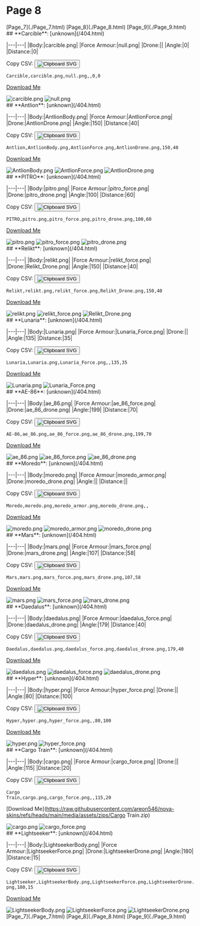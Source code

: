 # Page 8

<section class="nav">
[Page_7](./Page_7.html)
[Page_8](./Page_8.html)
[Page_9](./Page_9.html)
</section>
<section class='skins'>
<section class='skin'>
## **Carcible**:
[unknown](/404.html)


|---|---|
|Body:|carcible.png|
|Force Armour:|null.png|
|Drone:||
|Angle:|0|
|Distance:|0|

Copy CSV: <button class='copier' csv='Carcible,carcible.png,null.png,,0,0'><img src='/static/svg/copy.svg' alt='Clipboard SVG'></img></button>

<code class='csv'>Carcible,carcible.png,null.png,,0,0</code>

[Download Me](https://raw.githubusercontent.com/areon546/nova-skins/refs/heads/main/media/assets/zips/Carcible.zip)

<section class='media'>
<img src='https://raw.githubusercontent.com/areon546/nova-skins/refs/heads/main/media/custom_skins/carcible.png' alt='carcible.png' class='body'></img>
<img src='https://raw.githubusercontent.com/areon546/nova-skins/refs/heads/main/media/custom_skins/null.png' alt='null.png' class='force'></img>

</section>
</section>
<section class='skin'>
## **Antlion**:
[unknown](/404.html)


|---|---|
|Body:|AntlionBody.png|
|Force Armour:|AntlionForce.png|
|Drone:|AntlionDrone.png|
|Angle:|150|
|Distance:|40|

Copy CSV: <button class='copier' csv='Antlion,AntlionBody.png,AntlionForce.png,AntlionDrone.png,150,40'><img src='/static/svg/copy.svg' alt='Clipboard SVG'></img></button>

<code class='csv'>Antlion,AntlionBody.png,AntlionForce.png,AntlionDrone.png,150,40</code>

[Download Me](https://raw.githubusercontent.com/areon546/nova-skins/refs/heads/main/media/assets/zips/Antlion.zip)

<section class='media'>
<img src='https://raw.githubusercontent.com/areon546/nova-skins/refs/heads/main/media/custom_skins/AntlionBody.png' alt='AntlionBody.png' class='body'></img>
<img src='https://raw.githubusercontent.com/areon546/nova-skins/refs/heads/main/media/custom_skins/AntlionForce.png' alt='AntlionForce.png' class='force'></img>
<img src='https://raw.githubusercontent.com/areon546/nova-skins/refs/heads/main/media/custom_skins/AntlionDrone.png' alt='AntlionDrone.png' class='drone'></img>

</section>
</section>
<section class='skin'>
## **PITRO**:
[unknown](/404.html)


|---|---|
|Body:|pitro.png|
|Force Armour:|pitro_force.png|
|Drone:|pitro_drone.png|
|Angle:|100|
|Distance:|60|

Copy CSV: <button class='copier' csv='PITRO,pitro.png,pitro_force.png,pitro_drone.png,100,60'><img src='/static/svg/copy.svg' alt='Clipboard SVG'></img></button>

<code class='csv'>PITRO,pitro.png,pitro_force.png,pitro_drone.png,100,60</code>

[Download Me](https://raw.githubusercontent.com/areon546/nova-skins/refs/heads/main/media/assets/zips/PITRO.zip)

<section class='media'>
<img src='https://raw.githubusercontent.com/areon546/nova-skins/refs/heads/main/media/custom_skins/pitro.png' alt='pitro.png' class='body'></img>
<img src='https://raw.githubusercontent.com/areon546/nova-skins/refs/heads/main/media/custom_skins/pitro_force.png' alt='pitro_force.png' class='force'></img>
<img src='https://raw.githubusercontent.com/areon546/nova-skins/refs/heads/main/media/custom_skins/pitro_drone.png' alt='pitro_drone.png' class='drone'></img>

</section>
</section>
<section class='skin'>
## **Relikt**:
[unknown](/404.html)


|---|---|
|Body:|relikt.png|
|Force Armour:|relikt_force.png|
|Drone:|Relikt_Drone.png|
|Angle:|150|
|Distance:|40|

Copy CSV: <button class='copier' csv='Relikt,relikt.png,relikt_force.png,Relikt_Drone.png,150,40'><img src='/static/svg/copy.svg' alt='Clipboard SVG'></img></button>

<code class='csv'>Relikt,relikt.png,relikt_force.png,Relikt_Drone.png,150,40</code>

[Download Me](https://raw.githubusercontent.com/areon546/nova-skins/refs/heads/main/media/assets/zips/Relikt.zip)

<section class='media'>
<img src='https://raw.githubusercontent.com/areon546/nova-skins/refs/heads/main/media/custom_skins/relikt.png' alt='relikt.png' class='body'></img>
<img src='https://raw.githubusercontent.com/areon546/nova-skins/refs/heads/main/media/custom_skins/relikt_force.png' alt='relikt_force.png' class='force'></img>
<img src='https://raw.githubusercontent.com/areon546/nova-skins/refs/heads/main/media/custom_skins/Relikt_Drone.png' alt='Relikt_Drone.png' class='drone'></img>

</section>
</section>
<section class='skin'>
## **Lunaria**:
[unknown](/404.html)


|---|---|
|Body:|Lunaria.png|
|Force Armour:|Lunaria_Force.png|
|Drone:||
|Angle:|135|
|Distance:|35|

Copy CSV: <button class='copier' csv='Lunaria,Lunaria.png,Lunaria_Force.png,,135,35'><img src='/static/svg/copy.svg' alt='Clipboard SVG'></img></button>

<code class='csv'>Lunaria,Lunaria.png,Lunaria_Force.png,,135,35</code>

[Download Me](https://raw.githubusercontent.com/areon546/nova-skins/refs/heads/main/media/assets/zips/Lunaria.zip)

<section class='media'>
<img src='https://raw.githubusercontent.com/areon546/nova-skins/refs/heads/main/media/custom_skins/Lunaria.png' alt='Lunaria.png' class='body'></img>
<img src='https://raw.githubusercontent.com/areon546/nova-skins/refs/heads/main/media/custom_skins/Lunaria_Force.png' alt='Lunaria_Force.png' class='force'></img>

</section>
</section>
<section class='skin'>
## **AE-86**:
[unknown](/404.html)


|---|---|
|Body:|ae_86.png|
|Force Armour:|ae_86_force.png|
|Drone:|ae_86_drone.png|
|Angle:|199|
|Distance:|70|

Copy CSV: <button class='copier' csv='AE-86,ae_86.png,ae_86_force.png,ae_86_drone.png,199,70'><img src='/static/svg/copy.svg' alt='Clipboard SVG'></img></button>

<code class='csv'>AE-86,ae_86.png,ae_86_force.png,ae_86_drone.png,199,70</code>

[Download Me](https://raw.githubusercontent.com/areon546/nova-skins/refs/heads/main/media/assets/zips/AE-86.zip)

<section class='media'>
<img src='https://raw.githubusercontent.com/areon546/nova-skins/refs/heads/main/media/custom_skins/ae_86.png' alt='ae_86.png' class='body'></img>
<img src='https://raw.githubusercontent.com/areon546/nova-skins/refs/heads/main/media/custom_skins/ae_86_force.png' alt='ae_86_force.png' class='force'></img>
<img src='https://raw.githubusercontent.com/areon546/nova-skins/refs/heads/main/media/custom_skins/ae_86_drone.png' alt='ae_86_drone.png' class='drone'></img>

</section>
</section>
<section class='skin'>
## **Moredo**:
[unknown](/404.html)


|---|---|
|Body:|moredo.png|
|Force Armour:|moredo_armor.png|
|Drone:|moredo_drone.png|
|Angle:||
|Distance:||

Copy CSV: <button class='copier' csv='Moredo,moredo.png,moredo_armor.png,moredo_drone.png,,'><img src='/static/svg/copy.svg' alt='Clipboard SVG'></img></button>

<code class='csv'>Moredo,moredo.png,moredo_armor.png,moredo_drone.png,,</code>

[Download Me](https://raw.githubusercontent.com/areon546/nova-skins/refs/heads/main/media/assets/zips/Moredo.zip)

<section class='media'>
<img src='https://raw.githubusercontent.com/areon546/nova-skins/refs/heads/main/media/custom_skins/moredo.png' alt='moredo.png' class='body'></img>
<img src='https://raw.githubusercontent.com/areon546/nova-skins/refs/heads/main/media/custom_skins/moredo_armor.png' alt='moredo_armor.png' class='force'></img>
<img src='https://raw.githubusercontent.com/areon546/nova-skins/refs/heads/main/media/custom_skins/moredo_drone.png' alt='moredo_drone.png' class='drone'></img>

</section>
</section>
<section class='skin'>
## **Mars**:
[unknown](/404.html)


|---|---|
|Body:|mars.png|
|Force Armour:|mars_force.png|
|Drone:|mars_drone.png|
|Angle:|107|
|Distance:|58|

Copy CSV: <button class='copier' csv='Mars,mars.png,mars_force.png,mars_drone.png,107,58'><img src='/static/svg/copy.svg' alt='Clipboard SVG'></img></button>

<code class='csv'>Mars,mars.png,mars_force.png,mars_drone.png,107,58</code>

[Download Me](https://raw.githubusercontent.com/areon546/nova-skins/refs/heads/main/media/assets/zips/Mars.zip)

<section class='media'>
<img src='https://raw.githubusercontent.com/areon546/nova-skins/refs/heads/main/media/custom_skins/mars.png' alt='mars.png' class='body'></img>
<img src='https://raw.githubusercontent.com/areon546/nova-skins/refs/heads/main/media/custom_skins/mars_force.png' alt='mars_force.png' class='force'></img>
<img src='https://raw.githubusercontent.com/areon546/nova-skins/refs/heads/main/media/custom_skins/mars_drone.png' alt='mars_drone.png' class='drone'></img>

</section>
</section>
<section class='skin'>
## **Daedalus**:
[unknown](/404.html)


|---|---|
|Body:|daedalus.png|
|Force Armour:|daedalus_force.png|
|Drone:|daedalus_drone.png|
|Angle:|179|
|Distance:|40|

Copy CSV: <button class='copier' csv='Daedalus,daedalus.png,daedalus_force.png,daedalus_drone.png,179,40'><img src='/static/svg/copy.svg' alt='Clipboard SVG'></img></button>

<code class='csv'>Daedalus,daedalus.png,daedalus_force.png,daedalus_drone.png,179,40</code>

[Download Me](https://raw.githubusercontent.com/areon546/nova-skins/refs/heads/main/media/assets/zips/Daedalus.zip)

<section class='media'>
<img src='https://raw.githubusercontent.com/areon546/nova-skins/refs/heads/main/media/custom_skins/daedalus.png' alt='daedalus.png' class='body'></img>
<img src='https://raw.githubusercontent.com/areon546/nova-skins/refs/heads/main/media/custom_skins/daedalus_force.png' alt='daedalus_force.png' class='force'></img>
<img src='https://raw.githubusercontent.com/areon546/nova-skins/refs/heads/main/media/custom_skins/daedalus_drone.png' alt='daedalus_drone.png' class='drone'></img>

</section>
</section>
<section class='skin'>
## **Hyper**:
[unknown](/404.html)


|---|---|
|Body:|hyper.png|
|Force Armour:|hyper_force.png|
|Drone:||
|Angle:|80|
|Distance:|100|

Copy CSV: <button class='copier' csv='Hyper,hyper.png,hyper_force.png,,80,100'><img src='/static/svg/copy.svg' alt='Clipboard SVG'></img></button>

<code class='csv'>Hyper,hyper.png,hyper_force.png,,80,100</code>

[Download Me](https://raw.githubusercontent.com/areon546/nova-skins/refs/heads/main/media/assets/zips/Hyper.zip)

<section class='media'>
<img src='https://raw.githubusercontent.com/areon546/nova-skins/refs/heads/main/media/custom_skins/hyper.png' alt='hyper.png' class='body'></img>
<img src='https://raw.githubusercontent.com/areon546/nova-skins/refs/heads/main/media/custom_skins/hyper_force.png' alt='hyper_force.png' class='force'></img>

</section>
</section>
<section class='skin'>
## **Cargo Train**:
[unknown](/404.html)


|---|---|
|Body:|cargo.png|
|Force Armour:|cargo_force.png|
|Drone:||
|Angle:|115|
|Distance:|20|

Copy CSV: <button class='copier' csv='Cargo Train,cargo.png,cargo_force.png,,115,20'><img src='/static/svg/copy.svg' alt='Clipboard SVG'></img></button>

<code class='csv'>Cargo Train,cargo.png,cargo_force.png,,115,20</code>

[Download Me](https://raw.githubusercontent.com/areon546/nova-skins/refs/heads/main/media/assets/zips/Cargo Train.zip)

<section class='media'>
<img src='https://raw.githubusercontent.com/areon546/nova-skins/refs/heads/main/media/custom_skins/cargo.png' alt='cargo.png' class='body'></img>
<img src='https://raw.githubusercontent.com/areon546/nova-skins/refs/heads/main/media/custom_skins/cargo_force.png' alt='cargo_force.png' class='force'></img>

</section>
</section>
<section class='skin'>
## **Lightseeker**:
[unknown](/404.html)


|---|---|
|Body:|LightseekerBody.png|
|Force Armour:|LightseekerForce.png|
|Drone:|LightseekerDrone.png|
|Angle:|180|
|Distance:|15|

Copy CSV: <button class='copier' csv='Lightseeker,LightseekerBody.png,LightseekerForce.png,LightseekerDrone.png,180,15'><img src='/static/svg/copy.svg' alt='Clipboard SVG'></img></button>

<code class='csv'>Lightseeker,LightseekerBody.png,LightseekerForce.png,LightseekerDrone.png,180,15</code>

[Download Me](https://raw.githubusercontent.com/areon546/nova-skins/refs/heads/main/media/assets/zips/Lightseeker.zip)

<section class='media'>
<img src='https://raw.githubusercontent.com/areon546/nova-skins/refs/heads/main/media/custom_skins/LightseekerBody.png' alt='LightseekerBody.png' class='body'></img>
<img src='https://raw.githubusercontent.com/areon546/nova-skins/refs/heads/main/media/custom_skins/LightseekerForce.png' alt='LightseekerForce.png' class='force'></img>
<img src='https://raw.githubusercontent.com/areon546/nova-skins/refs/heads/main/media/custom_skins/LightseekerDrone.png' alt='LightseekerDrone.png' class='drone'></img>

</section>
</section>
</section
<section class="nav">
[Page_7](./Page_7.html)
[Page_8](./Page_8.html)
[Page_9](./Page_9.html)
</section>